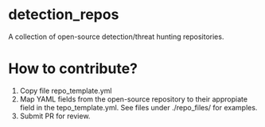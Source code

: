 # detection_repos
A collection of open-source detection/threat hunting repositories.

# How to contribute?
1. Copy file repo_template.yml
2. Map YAML fields from the open-source repository to their appropiate field in the tepo_template.yml. See files under ./repo_files/ for examples.
3. Submit PR for review.

   

